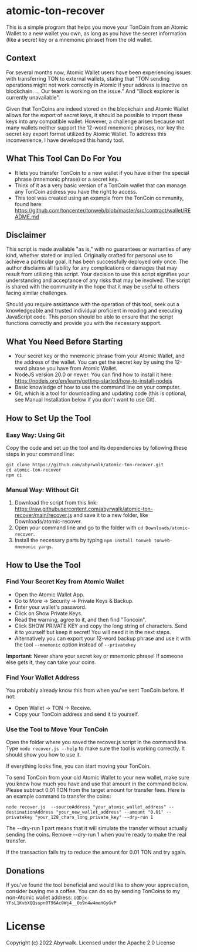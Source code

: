 # atomic-ton-recover

This is a simple program that helps you move your TonCoin from an Atomic Wallet to a new wallet you own, as long as you have the secret information (like a secret key or a mnemonic phrase) from the old wallet.

## Context
For several months now, Atomic Wallet users have been experiencing issues with transferring TON to external wallets, stating that "TON sending operations might not work correctly in Atomic if your address is inactive on blockchain. ... Our team is working on the issue." And "Block explorer is currently unavailable".

Given that TonCoins are indeed stored on the blockchain and Atomic Wallet allows for the export of secret keys, it should be possible to import these keys into any compatible wallet. However, a challenge arises because not many wallets neither support the 12-word mnemonic phrases, nor key the secret key export format utilized by Atomic Wallet. To address this inconvenience, I have developed this handy tool.

## What This Tool Can Do For You
* It lets you transfer TonCoin to a new wallet if you have either the special phrase (mnemonic phrase) or a secret key.
* Think of it as a very basic version of a TonCoin wallet that can manage any TonCoin address you have the right to access.
* This tool was created using an example from the TonCoin community, found here: https://github.com/toncenter/tonweb/blob/master/src/contract/wallet/README.md


## Disclaimer
This script is made available "as is," with no guarantees or warranties of any kind, whether stated or implied. Originally crafted for personal use to achieve a particular goal, it has been successfully deployed only once. The author disclaims all liability for any complications or damages that may result from utilizing this script. Your decision to use this script signifies your understanding and acceptance of any risks that may be involved. The script is shared with the community in the hope that it may be useful to others facing similar challenges.

Should you require assistance with the operation of this tool, seek out a knowledgeable and trusted individual proficient in reading and executing JavaScript code. This person should be able to ensure that the script functions correctly and provide you with the necessary support.

## What You Need Before Starting

* Your secret key or the mnemonic phrase from your Atomic Wallet, and the address of the wallet. You can get the secret key by using the 12-word phrase you have from Atomic Wallet.
* NodeJS version 20.0 or newer. You can find how to install it here: https://nodejs.org/en/learn/getting-started/how-to-install-nodejs
* Basic knowledge of how to use the command line on your computer.
* Git, which is a tool for downloading and updating code (this is optional, see Manual Installation below if you don't want to use Git).

## How to Set Up the Tool
### Easy Way: Using Git

Copy the code and set up the tool and its dependencies by following these steps in your command line:

```
git clone https://github.com/abyrwalk/atomic-ton-recover.git
cd atomic-ton-recover
npm ci
```

### Manual Way: Without Git

1. Download the script from this link: https://raw.githubusercontent.com/abyrwalk/atomic-ton-recover/main/recover.js and save it to a new folder, like Downloads/atomic-recover.
2. Open your command line and go to the folder with `cd Downloads/atomic-recover`.
3. Install the necessary parts by typing `npm install tonweb tonweb-mnemonic yargs`.

## How to Use the Tool
### Find Your Secret Key from Atomic Wallet

* Open the Atomic Wallet App.
* Go to More -> Security -> Private Keys & Backup.
* Enter your wallet's password.
* Click on Show Private Keys.
* Read the warning, agree to it, and then find "Toncoin".
* Click SHOW PRIVATE KEY and copy the long string of characters. Send it to yourself but keep it secret! You will need it in the next steps.
* Alternatively you can export your 12-word backup phrase and use it with the tool `--mnemonic` option instead of `--privatekey`

**Important**: Never share your secret key or mnemonic phrase! If someone else gets it, they can take your coins.

### Find Your Wallet Address

You probably already know this from when you've sent TonCoin before. If not:

* Open Wallet -> TON -> Receive.
* Copy your TonCoin address and send it to yourself.

### Use the Tool to Move Your TonCoin

Open the folder where you saved the recover.js script in the command line.
Type `node recover.js --help` to make sure the tool is working correctly. It should show you how to use it.

If everything looks fine, you can start moving your TonCoin.

To send TonCoin from your old Atomic Wallet to your new wallet, make sure you know how much you have and use that amount in the command below. Please subtract 0.01 TON from the target amount for transfer fees. Here is an example command to transfer the coins:

```
node recover.js  --sourceAddress "your_atomic_wallet_address" --destinationAddress "your_new_wallet_address" --amount "0.01" --privatekey "your_128_chars_long_private_key" --dry-run 1
```

The --dry-run 1 part means that it will simulate the transfer without actually sending the coins. Remove --dry-run 1 when you're ready to make the real transfer.

If the transaction fails try to reduce the amount for 0.01 TON and try again.

## Donations
If you've found the tool beneficial and would like to show your appreciation, consider buying me a coffee. You can do so by sending TonCoins to my non-Atomic wallet address:
`UQDjx-YFsL1KvbXQQsspn0T96Ac0Wj4__Oo9n4w4meHGyGvP`

# License
Copyright (c) 2022 Abyrwalk. Licensed under the Apache 2.0 License
